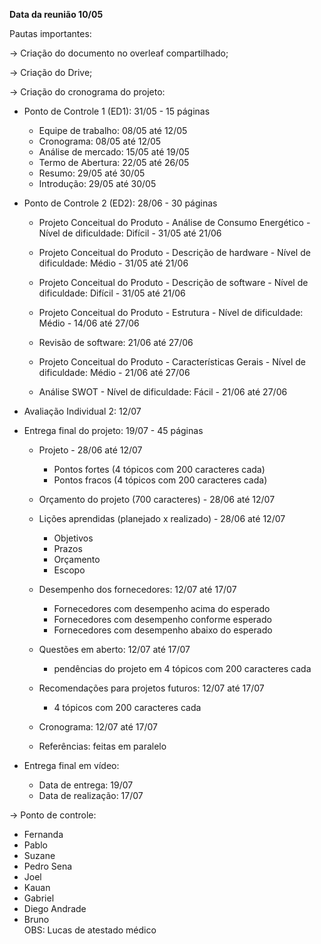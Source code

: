 **Data da reunião 10/05**

Pautas importantes: 

-> Criação do documento no overleaf compartilhado;

-> Criação do Drive; 

-> Criação do cronograma do projeto: 

- Ponto de Controle 1 (ED1): 31/05 - 15 páginas
    - Equipe de trabalho: 08/05 até 12/05 
    - Cronograma: 08/05 até 12/05  
    - Análise de mercado: 15/05 até 19/05
    - Termo de Abertura: 22/05 até 26/05
    - Resumo: 29/05 até 30/05 
    - Introdução: 29/05 até 30/05  



- Ponto de Controle 2 (ED2): 28/06 - 30 páginas
    - Projeto Conceitual do Produto - Análise de Consumo Energético - Nível de dificuldade: Difícil - 31/05 até 21/06

    - Projeto Conceitual do Produto - Descrição de hardware - Nível de dificuldade: Médio - 31/05 até 21/06

    - Projeto Conceitual do Produto - Descrição de software - Nível de dificuldade: Difícil - 31/05 até 21/06

    - Projeto Conceitual do Produto - Estrutura - Nível de dificuldade: Médio - 14/06 até 27/06
    
    - Revisão de software: 21/06 até 27/06

    - Projeto Conceitual do Produto - Características Gerais - Nível de dificuldade: Médio - 21/06 até 27/06

    - Análise SWOT - Nível de dificuldade: Fácil - 21/06 até 27/06



- Avaliação Individual 2: 12/07 



- Entrega final do projeto: 19/07 - 45 páginas 
    
    - Projeto - 28/06 até 12/07
        - Pontos fortes (4 tópicos com 200 caracteres cada)
        - Pontos fracos (4 tópicos com 200 caracteres cada)

    - Orçamento do projeto (700 caracteres) - 28/06 até 12/07
    
    - Lições aprendidas (planejado x realizado) - 28/06 até 12/07
        - Objetivos 
        - Prazos 
        - Orçamento 
        - Escopo
    
    - Desempenho dos fornecedores: 12/07 até 17/07
        - Fornecedores com desempenho acima do esperado 
        - Fornecedores com desempenho conforme esperado 
        - Fornecedores com desempenho abaixo do esperado 
    
    - Questões em aberto: 12/07 até 17/07
        - pendências do projeto em 4 tópicos com 200 caracteres cada

    - Recomendações para projetos futuros:  12/07 até 17/07
        - 4 tópicos com 200 caracteres cada
    
    - Cronograma: 12/07 até 17/07

    - Referências: feitas em paralelo 



- Entrega final em vídeo: 
    - Data de entrega: 19/07 
    - Data de realização: 17/07




-> Ponto de controle: 
- Fernanda 
- Pablo 
- Suzane 
- Pedro Sena 
- Joel 
- Kauan
- Gabriel 
- Diego Andrade 
- Bruno  
OBS: Lucas de atestado médico 